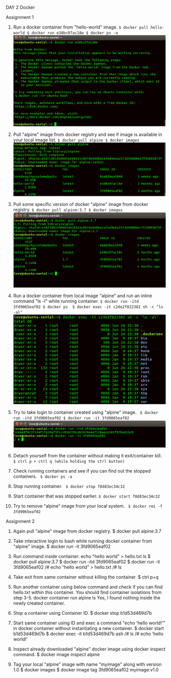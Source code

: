 DAY 2 Docker

Assignment 1
1. Run a docker container from "hello-world" image. 
         ```
         $ docker pull hello-world
         $ docker run e38bc07ac18e
         $ docker ps -a
         ```
![HELLO_WORLD](https://github.com/lovedeepsh/Docker_Assignment/blob/master/Docker-day2-images/hello-world-container.png)

2. Pull "alpine" image from docker registry and see if image is available in your local image list.
         ```
         $ docker pull alpine
         $ docker images
         ```
![ALPINE_IMAGE](https://github.com/lovedeepsh/Docker_Assignment/blob/master/Docker-day2-images/alpine-image.png)
 
3. Pull some specific version of docker "alpine" image from docker registry. 
         ```
         $ docker pull alpine:3.7
         $ docker images
         ```
![SPECIFIC_ALPINE](https://github.com/lovedeepsh/Docker_Assignment/blob/master/Docker-day2-images/alpine-3.7.png)


4. Run a docker container from local image "alpine" and run an inline command "ls -l" while running container. 
         ```
         $ docker run -itd 3fd9065eaf02
         $ docker ps 
         $ docker exec -it c24e2f822382 sh -c "ls -al"
         ```
![ALPINE_LS-L](https://github.com/lovedeepsh/Docker_Assignment/blob/master/Docker-day2-images/alpine-container-ls-al.png)

5. Try to take login to container created using "alpine" image.
         ``` 
         $ docker run -itd 3fd9065eaf02
         $ docker run -it 3fd9065eaf02
         ```
![ALPINE_LOGIN](https://github.com/lovedeepsh/Docker_Assignment/blob/master/Docker-day2-images/container-login.png)

6. Detach yourself from the container without making it exit/container kill.
         ``` 
         $ ctrl p + ctrl q (while holding the ctrl button)
         ```

7. Check running containers and see if you can find out the stopped containers.
         ``` 
         $ docker ps -a
         ```


8. Stop running container.
         ``` 
         $ docker stop f8d83ec34c32
         ```

9. Start container that was stopped earlier.
         ```
         $ docker start f8d83ec34c32
         ```
 
10. Try to remove "alpine" image from your local system.
         ``` 
          $ docker rmi -f 3fd9065eaf02
         ```
















Assignment 2
1. Again pull "alpine" image from docker registry. 
        $ docker pull alpine:3.7

2. Take interactive login to bash while running docker container from "alpine" image. 
        $ docker run -it 3fd9065eaf02

3. Run command inside container: echo "hello world" > hello.txt ls
$ docker pull alpine:3.7
$ docker run -itd 3fd9065eaf02
$ docker run -it 3fd9065eaf02
/# echo “hello world” > hello.txt
/# ls

 
4. Take exit from same container without killing the container.
$ ctrl p+q 

5. Run another container using below command and check if you can find hello.txt within this container. You should find container isolations from step 3-5. docker container run alpine ls
Yes, I found nothing inside the newly created container.



 
6. Stop a container using Container ID. 
         $ docker stop b1d53d469d7b

7. Start same container using ID and exec a command "echo 'hello world!'" in docker container without instantiating a new container. 
         $ docker start b1d53d469d7b
         $ docker exec -it b1d53d469d7b ash
         /# ls
         /# echo ‘hello world!’
         

8. Inspect already downloaded "alpine" docker image using docker inspect command.
$ docker image inspect alpine

 
9. Tag your local "alpine" image with name "myimage" along with version 1.0
$ docker images
$ docker image tag 3fd9065eaf02 myimage:v1.0 


